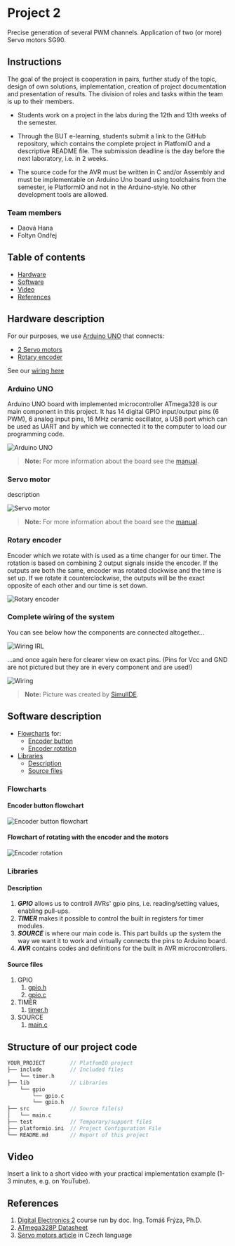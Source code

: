# Project 2

Precise generation of several PWM channels. Application of two (or more) Servo motors SG90.

## Instructions

The goal of the project is cooperation in pairs, further study of the topic, design of own solutions, implementation, creation of project documentation and presentation of results. The division of roles and tasks within the team is up to their members.

* Students work on a project in the labs during the 12th and 13th weeks of the semester.

* Through the BUT e-learning, students submit a link to the GitHub repository, which contains the complete project in PlatfomIO and a descriptive README file. The submission deadline is the day before the next laboratory, i.e. in 2 weeks.

* The source code for the AVR must be written in C and/or Assembly and must be implementable on Arduino Uno board using toolchains from the semester, ie PlatformIO and not in the Arduino-style. No other development tools are allowed.

### Team members

* Daová Hana
* Foltyn Ondřej 

## Table of contents
* [Hardware](#Hardware)
* [Software](#Software)
* [Video](#Video)
* [References](#References)

<a name="Hardware"></a>
## Hardware description

For our purposes, we use [Arduino UNO](#ArduinoUNO) that connects:
* [2 Servo motors](#Servomotor)
* [Rotary encoder](#Rotaryencoder)

See our [wiring here](#Wiring)

<a name="ArduinoUNO"></a>
### Arduino UNO
Arduino UNO board with implemented microcontroller ATmega328 is our main component in this project. It has 14 digital GPIO input/output pins (6 PWM), 6 analog input pins, 16 MHz ceramic oscillator, a USB port which can be used as UART and by which we connected it to the computer to load our programming code.

![Arduino UNO](https://github.com/hakidaova/digital-electronics-2/blob/main/lab9-project1/images/arduino.jpeg)

> **Note:** For more information about the board see the [manual](https://docs.arduino.cc/resources/datasheets/A000066-datasheet.pdf).

<a name="Servomotor"></a>
### Servo motor
description

![Servo motor](https://github.com/hakidaova/digital-electronics-2/blob/main/lab9-project1/images/servomotor.jpeg)

> **Note:** For more information about the board see the [manual](https://docs.arduino.cc/resources/datasheets/A000066-datasheet.pdf).

<a name="Rotaryencoder"></a>
### Rotary encoder
Encoder which we rotate with is used as a time changer for our timer. The rotation is based on combining 2 output signals inside the encoder. If the outputs are both the same, encoder was rotated clockwise and the time is set up. If we rotate it counterclockwise, the outputs will be the exact opposite of each other and our time is set down.

![Rotary encoder](https://github.com/hakidaova/digital-electronics-2/blob/main/lab9-project1/images/rotary-encoder.jpg)

<a name="Wiring"></a>
### Complete wiring of the system
You can see below how the components are connected altogether...

![Wiring IRL](https://github.com/hakidaova/digital-electronics-2/blob/main/lab10-project2/images/wiring.jpeg)

...and once again here for clearer view on exact pins. (Pins for Vcc and GND are not pictured but they are in every component and are used!)

![Wiring](https://github.com/hakidaova/digital-electronics-2/blob/main/lab10-project2/images/simullIde-schematic.jpeg)
> **Note:** Picture was created by [SimulIDE](https://www.simulide.com/p/home.html).
> 
<a name="Software"></a>
## Software description

* [Flowcharts](#Flowcharts) for:
   * [Encoder button](#Encoderbutton)
   * [Encoder rotation](#Servosrotating)
* [Libraries](#Libraries)
  * [Description](#Description)
  * [Source files](#Sourcefiles)

<a name="Flowcharts"></a>
### Flowcharts

<a name="Encoderbutton"></a>
#### Encoder button flowchart
![Encoder button flowchart](https://github.com/OndraFoltyn/digital-electronics-2/blob/main/projects/project1/Encoder_button.drawio.png)

<a name="Servosrotating"></a>
#### Flowchart of rotating with the encoder and the motors 
![Encoder rotation](https://github.com/OndraFoltyn/digital-electronics-2/blob/main/projects/project2/rotating_servos.drawio.svg)

<a name="Libraries"></a>
### Libraries

<a name="Description"></a>
#### Description
1. ***GPIO*** allows us to controll AVRs' gpio pins, i.e. reading/setting values, enabling pull-ups.
2. ***TIMER*** makes it possible to control the built in registers for timer modules.
3. ***SOURCE*** is where our main code is. This part builds up the system the way we want it to work and virtually connects the pins to Arduino board.
4. ***AVR*** contains codes and definitions for the built in AVR microcontrollers.

<a name="Sourcefiles"></a>
#### Source files
1. GPIO
   1. [gpio.h](https://github.com/hakidaova/digital-electronics-2/blob/main/lab10-project2/project2/lib/gpio/gpio.h)
   2. [gpio.c](https://github.com/hakidaova/digital-electronics-2/blob/main/lab10-project2/project2/lib/gpio/gpio.c)
2. TIMER
   1. [timer.h](https://github.com/hakidaova/digital-electronics-2/blob/main/lab10-project2/project2/include/timer.h)
3. SOURCE
   1. [main.c](https://github.com/hakidaova/digital-electronics-2/blob/main/lab10-project2/project2/src/main.c)

## Structure of our project code
   ```c
   YOUR_PROJECT        // PlatfomIO project
   ├── include         // Included files
       └── timer.h  
   ├── lib             // Libraries
       └── gpio
           └── gpio.c
           └── gpio.h
   ├── src             // Source file(s)
   │   └── main.c
   ├── test            // Temporary/support files
   ├── platformio.ini  // Project Configuration File
   └── README.md       // Report of this project
   ```

<a name="Video"></a>
## Video

Insert a link to a short video with your practical implementation example (1-3 minutes, e.g. on YouTube).

<a name="References"></a>
## References

1. [Digital Electronics 2](https://github.com/tomas-fryza/digital-electronics-2) course run by doc. Ing. Tomáš Frýza, Ph.D.
2. [ATmega328P Datasheet](https://ww1.microchip.com/downloads/en/DeviceDoc/Atmel-7810-Automotive-Microcontrollers-ATmega328P_Datasheet.pdf)
3. [Servo motors article](https://navody.dratek.cz/arduino-projekty/servo-motor.html) in Czech language

